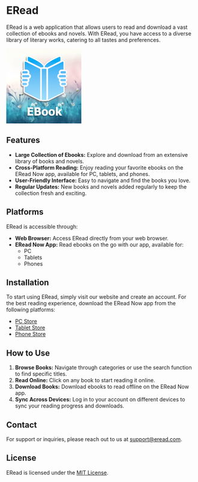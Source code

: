 # ERead

ERead is a web application that allows users to read and download a vast collection of ebooks and novels. With ERead, you have access to a diverse library of literary works, catering to all tastes and preferences.

<img src="https://github.com/kurotsmile/ERead/blob/919f5ae008d8baf9ac4f0666322015ef8a580ff3/images/icon.png" width="200px"/>

## Features

- **Large Collection of Ebooks:** Explore and download from an extensive library of books and novels.
- **Cross-Platform Reading:** Enjoy reading your favorite ebooks on the ERead Now app, available for PC, tablets, and phones.
- **User-Friendly Interface:** Easy to navigate and find the books you love.
- **Regular Updates:** New books and novels added regularly to keep the collection fresh and exciting.

## Platforms

ERead is accessible through:

- **Web Browser:** Access ERead directly from your web browser.
- **ERead Now App:** Read ebooks on the go with our app, available for:
  - PC
  - Tablets
  - Phones

## Installation

To start using ERead, simply visit our website and create an account. For the best reading experience, download the ERead Now app from the following platforms:

- [PC Store](#)
- [Tablet Store](#)
- [Phone Store](#)

## How to Use

1. **Browse Books:** Navigate through categories or use the search function to find specific titles.
2. **Read Online:** Click on any book to start reading it online.
3. **Download Books:** Download ebooks to read offline on the ERead Now app.
4. **Sync Across Devices:** Log in to your account on different devices to sync your reading progress and downloads.

## Contact

For support or inquiries, please reach out to us at support@eread.com.

## License

ERead is licensed under the [MIT License](LICENSE).
